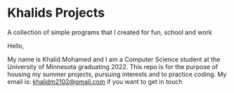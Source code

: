 # Khalids Projects
A collection of simple programs that I created for fun, school and work


Hello,

My name is Khalid Mohamed and I am a Computer Science student at the University of Minnesota graduating 2022. This repo is for the purpose of housing my summer projects, pursuing interests and to practice coding. My email is: khalidm2102@gmail.com if you want to get in touch
